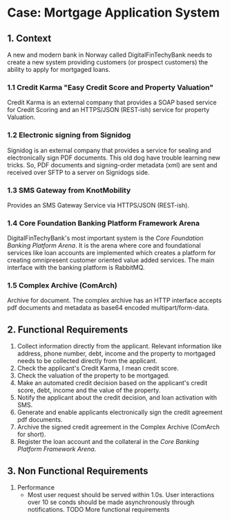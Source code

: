 # Case: Mortgage Application System

## 1. Context
A new and modern bank in Norway called DigitalFinTechyBank needs to create a new system providing customers (or prospect customers) the ability to apply for mortgaged loans.

### 1.1 Credit Karma "Easy Credit Score and Property Valuation"
Credit Karma is an external company that provides a SOAP based service for Credit Scoring and an HTTPS/JSON (REST-ish) service for property Valuation.

### 1.2 Electronic signing from Signidog
Signidog is an external company that provides a service for sealing and electronically sign PDF documents. This old dog have trouble learning new tricks. So, PDF documents and signing-order metadata (xml) are sent and received over SFTP to a server on Signidogs side.

### 1.3 SMS Gateway from KnotMobility
Provides an SMS Gateway Service via HTTPS/JSON (REST-ish).

### 1.4 Core Foundation Banking Platform Framework Arena
DigitalFinTechyBank's most important system is the *Core Foundation Banking Platform Arena*. It is the arena where core and foundational services like loan accounts are implemented which creates a platform for creating omnipresent customer oriented value added services. The main interface with the banking platform is RabbitMQ.

### 1.5 Complex Archive (ComArch)
Archive for document. The complex archive has an HTTP interface accepts pdf documents and metadata as base64 encoded multipart/form-data.

## 2. Functional Requirements
1. Collect information directly from the applicant. Relevant information like address, phone number, debt, income and the property to mortgaged needs to be collected directly from the applicant.
2. Check the applicant's Credit Karma, I mean credit score.
3. Check the valuation of the property to be mortgaged.
4. Make an automated credit decision based on the applicant's credit score, debt, income and the value of the property.
5. Notify the applicant about the credit decision, and loan activation with SMS.
6. Generate and enable applicants electronically sign the credit agreement pdf documents.
7. Archive the signed credit agreement in the Complex Archive (ComArch for short).
8. Register the loan account and the collateral in the *Core Banking Platform Framework Arena*.

## 3. Non Functional Requirements

1. Performance
    - Most user request should be served within 1.0s. User interactions over 10 se  conds should be made asynchronously through notifications.
TODO More functional requirements